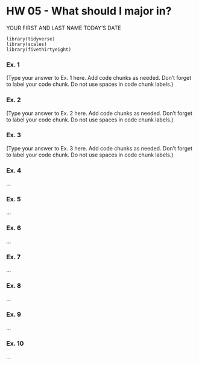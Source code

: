 HW 05 - What should I major in?
================
YOUR FIRST AND LAST NAME
TODAY’S DATE

    library(tidyverse)
    library(scales)
    library(fivethirtyeight)

### Ex. 1

(Type your answer to Ex. 1 here. Add code chunks as needed. Don’t forget
to label your code chunk. Do not use spaces in code chunk labels.)

### Ex. 2

(Type your answer to Ex. 2 here. Add code chunks as needed. Don’t forget
to label your code chunk. Do not use spaces in code chunk labels.)

### Ex. 3

(Type your answer to Ex. 3 here. Add code chunks as needed. Don’t forget
to label your code chunk. Do not use spaces in code chunk labels.)

### Ex. 4

…

### Ex. 5

…

### Ex. 6

…

### Ex. 7

…

### Ex. 8

…

### Ex. 9

…

### Ex. 10

…
